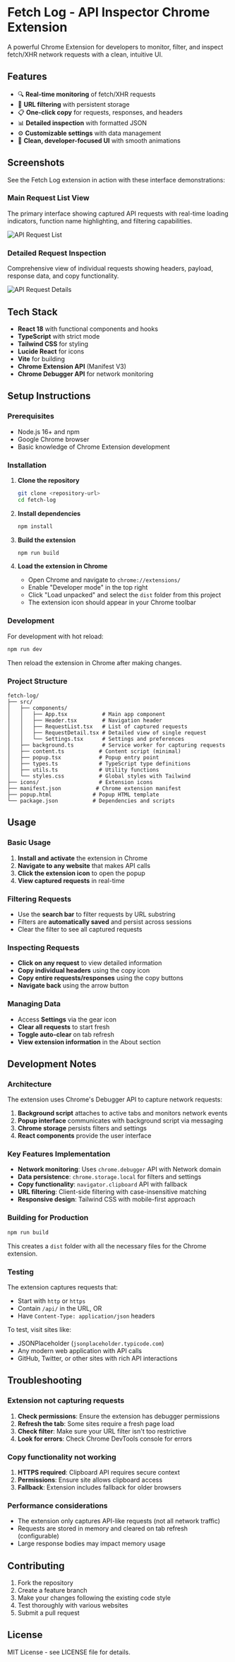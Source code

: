 # Fetch Log - API Inspector Chrome Extension

A powerful Chrome Extension for developers to monitor, filter, and inspect fetch/XHR network requests with a clean, intuitive UI.

## Features

- 🔍 **Real-time monitoring** of fetch/XHR requests
- 🎯 **URL filtering** with persistent storage
- 📋 **One-click copy** for requests, responses, and headers
- 📊 **Detailed inspection** with formatted JSON
- ⚙️ **Customizable settings** with data management
- 🎨 **Clean, developer-focused UI** with smooth animations

## Screenshots

See the Fetch Log extension in action with these interface demonstrations:

### Main Request List View

The primary interface showing captured API requests with real-time loading indicators, function name highlighting, and filtering capabilities.

![API Request List](src/assets/apiList.png)

### Detailed Request Inspection

Comprehensive view of individual requests showing headers, payload, response data, and copy functionality.

![API Request Details](src/assets/apiDetails.png)

## Tech Stack

- **React 18** with functional components and hooks
- **TypeScript** with strict mode
- **Tailwind CSS** for styling
- **Lucide React** for icons
- **Vite** for building
- **Chrome Extension API** (Manifest V3)
- **Chrome Debugger API** for network monitoring

## Setup Instructions

### Prerequisites

- Node.js 16+ and npm
- Google Chrome browser
- Basic knowledge of Chrome Extension development

### Installation

1. **Clone the repository**

   ```bash
   git clone <repository-url>
   cd fetch-log
   ```

2. **Install dependencies**

   ```bash
   npm install
   ```

3. **Build the extension**

   ```bash
   npm run build
   ```

4. **Load the extension in Chrome**
   - Open Chrome and navigate to `chrome://extensions/`
   - Enable "Developer mode" in the top right
   - Click "Load unpacked" and select the `dist` folder from this project
   - The extension icon should appear in your Chrome toolbar

### Development

For development with hot reload:

```bash
npm run dev
```

Then reload the extension in Chrome after making changes.

### Project Structure

```
fetch-log/
├── src/
│   ├── components/
│   │   ├── App.tsx           # Main app component
│   │   ├── Header.tsx        # Navigation header
│   │   ├── RequestList.tsx   # List of captured requests
│   │   ├── RequestDetail.tsx # Detailed view of single request
│   │   └── Settings.tsx      # Settings and preferences
│   ├── background.ts         # Service worker for capturing requests
│   ├── content.ts           # Content script (minimal)
│   ├── popup.tsx            # Popup entry point
│   ├── types.ts             # TypeScript type definitions
│   ├── utils.ts             # Utility functions
│   └── styles.css           # Global styles with Tailwind
├── icons/                   # Extension icons
├── manifest.json           # Chrome extension manifest
├── popup.html             # Popup HTML template
└── package.json           # Dependencies and scripts
```

## Usage

### Basic Usage

1. **Install and activate** the extension in Chrome
2. **Navigate to any website** that makes API calls
3. **Click the extension icon** to open the popup
4. **View captured requests** in real-time

### Filtering Requests

- Use the **search bar** to filter requests by URL substring
- Filters are **automatically saved** and persist across sessions
- Clear the filter to see all captured requests

### Inspecting Requests

- **Click on any request** to view detailed information
- **Copy individual headers** using the copy icon
- **Copy entire requests/responses** using the copy buttons
- **Navigate back** using the arrow button

### Managing Data

- Access **Settings** via the gear icon
- **Clear all requests** to start fresh
- **Toggle auto-clear** on tab refresh
- **View extension information** in the About section

## Development Notes

### Architecture

The extension uses Chrome's Debugger API to capture network requests:

1. **Background script** attaches to active tabs and monitors network events
2. **Popup interface** communicates with background script via messaging
3. **Chrome storage** persists filters and settings
4. **React components** provide the user interface

### Key Features Implementation

- **Network monitoring**: Uses `chrome.debugger` API with Network domain
- **Data persistence**: `chrome.storage.local` for filters and settings
- **Copy functionality**: `navigator.clipboard` API with fallback
- **URL filtering**: Client-side filtering with case-insensitive matching
- **Responsive design**: Tailwind CSS with mobile-first approach

### Building for Production

```bash
npm run build
```

This creates a `dist` folder with all the necessary files for the Chrome extension.

### Testing

The extension captures requests that:

- Start with `http` or `https`
- Contain `/api/` in the URL, OR
- Have `Content-Type: application/json` headers

To test, visit sites like:

- JSONPlaceholder (`jsonplaceholder.typicode.com`)
- Any modern web application with API calls
- GitHub, Twitter, or other sites with rich API interactions

## Troubleshooting

### Extension not capturing requests

1. **Check permissions**: Ensure the extension has debugger permissions
2. **Refresh the tab**: Some sites require a fresh page load
3. **Check filter**: Make sure your URL filter isn't too restrictive
4. **Look for errors**: Check Chrome DevTools console for errors

### Copy functionality not working

1. **HTTPS required**: Clipboard API requires secure context
2. **Permissions**: Ensure site allows clipboard access
3. **Fallback**: Extension includes fallback for older browsers

### Performance considerations

- The extension only captures API-like requests (not all network traffic)
- Requests are stored in memory and cleared on tab refresh (configurable)
- Large response bodies may impact memory usage

## Contributing

1. Fork the repository
2. Create a feature branch
3. Make your changes following the existing code style
4. Test thoroughly with various websites
5. Submit a pull request

## License

MIT License - see LICENSE file for details.
